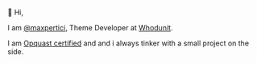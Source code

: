 👋 Hi,

I am [@maxpertici](https://twitter.com/maxpertici), Theme Developer at [Whodunit](https://www.whodunit.fr/).

I am [Opquast certified](https://directory.opquast.com/fr/certificat/NKV8SP/) and and i always tinker with a small project on the side.
